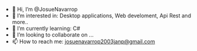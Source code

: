 - 👋 Hi, I’m @JosueNavarrop
- 👀 I’m interested in: Desktop applications, Web develoment, Api Rest and more..
- 🌱 I’m currently learning: C#
- 💞️ I’m looking to collaborate on ...
- 📫 How to reach me: josuenavarrop2003janp@gmail.com

<!---
JosueNavarrop/JosueNavarrop is a ✨ special ✨ repository because its `README.md` (this file) appears on your GitHub profile.
You can click the Preview link to take a look at your changes.
--->
